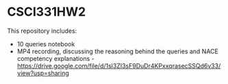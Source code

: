 # CSCI331HW2
This repository includes:
* 10 queries notebook
* MP4 recording, discussing the reasoning behind the queries and NACE competency explanations - 
https://drive.google.com/file/d/1sl3ZI3sF9DuDr4KPxxqrasecSSQd6v33/view?usp=sharing
